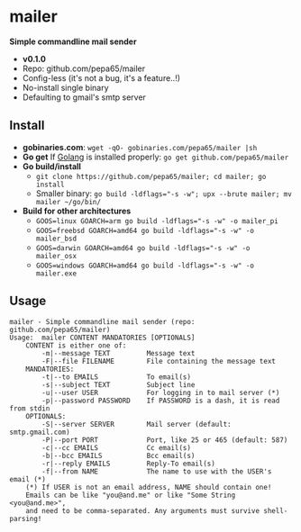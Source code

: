 # mailer
**Simple commandline mail sender**

* **v0.1.0**
* Repo: github.com/pepa65/mailer
* Config-less (it's not a bug, it's a feature..!)
* No-install single binary
* Defaulting to gmail's smtp server

## Install
* **gobinaries.com**: `wget -qO- gobinaries.com/pepa65/mailer |sh`
* **Go get** If [Golang](https://golang.org/) is installed properly:
  `go get github.com/pepa65/mailer`
* **Go build/install**
  - `git clone https://github.com/pepa65/mailer; cd mailer; go install`
  - Smaller binary: `go build -ldflags="-s -w"; upx --brute mailer; mv mailer ~/go/bin/`
* **Build for other architectures**
  - `GOOS=linux GOARCH=arm go build -ldflags="-s -w" -o mailer_pi`
  - `GOOS=freebsd GOARCH=amd64 go build -ldflags="-s -w" -o mailer_bsd`
  - `GOOS=darwin GOARCH=amd64 go build -ldflags="-s -w" -o mailer_osx`
  - `GOOS=windows GOARCH=amd64 go build -ldflags="-s -w" -o mailer.exe`

## Usage
```
mailer - Simple commandline mail sender (repo: github.com/pepa65/mailer)
Usage:  mailer CONTENT MANDATORIES [OPTIONALS]
    CONTENT is either one of:
        -m|--message TEXT         Message text
        -F|--file FILENAME        File containing the message text
    MANDATORIES:
        -t|--to EMAILS            To email(s)
        -s|--subject TEXT         Subject line
        -u|--user USER            For logging in to mail server (*)
        -p|--password PASSWORD    If PASSWORD is a dash, it is read from stdin
    OPTIONALS:
        -S|--server SERVER        Mail server (default: smtp.gmail.com)
        -P|--port PORT            Port, like 25 or 465 (default: 587)
        -c|--cc EMAILS            Cc email(s)
        -b|--bcc EMAILS           Bcc email(s)
        -r|--reply EMAILS         Reply-To email(s)
        -f|--from NAME            The name to use with the USER's email (*)
    (*) If USER is not an email address, NAME should contain one!
    Emails can be like "you@and.me" or like "Some String <you@and.me>",
    and need to be comma-separated. Any arguments must survive shell-parsing!
```
